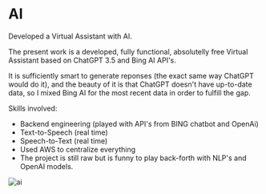 # AI

Developed a Virtual Assistant with AI. 

The present work is a developed, fully functional, absolutelly free Virtual Assistant based on ChatGPT 3.5 and Bing AI API's.

It is sufficiently smart to generate reponses (the exact same way ChatGPT would do it), and the beauty of it is that ChatGPT doesn't have up-to-date data, so I mixed Bing AI for the most recent data in order to fulfill the gap.  

Skills involved:
- Backend engineering (played with API's from BING chatbot and OpenAi)
- Text-to-Speech (real time)
- Speech-to-Text (real time)
- Used AWS to centralize everything
- The project is still raw but is funny to play back-forth with NLP's and OpenAI models.


![ai](https://github.com/AlexPhysics/AI/assets/81239843/4f42477f-3a98-463d-9f69-e8501e1472ad)

